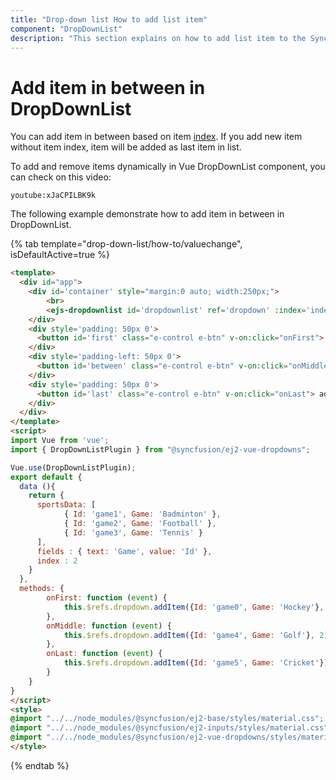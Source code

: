 ```yaml
---
title: "Drop-down list How to add list item"
component: "DropDownList"
description: "This section explains on how to add list item to the Syncfusion Vue drop-down list component."
---
```


# Add item in between in DropDownList

You can add item in between based on item [index](../../api/drop-down-list/#index).
If you add new item without item index, item will be added as last item in list.

To add and remove items dynamically in Vue DropDownList component, you can check on this video:

`youtube:xJaCPILBK9k`

The following example demonstrate how to add item in between in DropDownList.

{% tab template="drop-down-list/how-to/valuechange", isDefaultActive=true %}

```html
<template>
  <div id="app">
    <div id='container' style="margin:0 auto; width:250px;">
        <br>
        <ejs-dropdownlist id='dropdownlist' ref='dropdown' :index='index' :dataSource='sportsData' :fields='fields' placeholder='Select a game'></ejs-dropdownlist>
    </div>
    <div style='padding: 50px 0'>
      <button id='first' class="e-control e-btn" v-on:click="onFirst"> add item (Hockey) in first</button>
    </div>
    <div style='padding-left: 50px 0'>
      <button id='between' class="e-control e-btn" v-on:click="onMiddle"> add item (Golf) in between</button>
    </div>
    <div style='padding: 50px 0'>
      <button id='last' class="e-control e-btn" v-on:click="onLast"> add item (Cricket) in last</button>
    </div>
  </div>
</template>
<script>
import Vue from 'vue';
import { DropDownListPlugin } from "@syncfusion/ej2-vue-dropdowns";

Vue.use(DropDownListPlugin);
export default {
  data (){
    return {
      sportsData: [
            { Id: 'game1', Game: 'Badminton' },
            { Id: 'game2', Game: 'Football' },
            { Id: 'game3', Game: 'Tennis' }
      ],
      fields : { text: 'Game', value: 'Id' },
      index : 2
    }
  },
  methods: {
        onFirst: function (event) {
            this.$refs.dropdown.addItem({Id: 'game0', Game: 'Hockey'}, 0);
        },
        onMiddle: function (event) {
            this.$refs.dropdown.addItem({Id: 'game4', Game: 'Golf'}, 2);
        },
        onLast: function (event) {
            this.$refs.dropdown.addItem({Id: 'game5', Game: 'Cricket'});
        }
    }
}
</script>
<style>
@import "../../node_modules/@syncfusion/ej2-base/styles/material.css";
@import "../../node_modules/@syncfusion/ej2-inputs/styles/material.css";
@import "../../node_modules/@syncfusion/ej2-vue-dropdowns/styles/material.css";
</style>
```

{% endtab %}